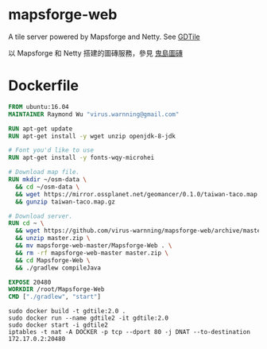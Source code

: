 # mapsforge-web
A tile server powered by Mapsforge and Netty. See [GDTile](http://gdtile.tacosync.com)

以 Mapsforge 和 Netty 搭建的圖磚服務，參見 [鬼島圖磚](http://gdtile.tacosync.com)

# Dockerfile
```Dockerfile
FROM ubuntu:16.04
MAINTAINER Raymond Wu "virus.warnning@gmail.com"

RUN apt-get update
RUN apt-get install -y wget unzip openjdk-8-jdk

# Font you'd like to use
RUN apt-get install -y fonts-wqy-microhei

# Download map file.
RUN mkdir ~/osm-data \
  && cd ~/osm-data \
  && wget https://mirror.ossplanet.net/geomancer/0.1.0/taiwan-taco.map.gz \
  && gunzip taiwan-taco.map.gz

# Download server.
RUN cd ~ \
  && wget https://github.com/virus-warnning/mapsforge-web/archive/master.zip \
  && unzip master.zip \
  && mv mapsforge-web-master/Mapsforge-Web . \
  && rm -rf mapsforge-web-master master.zip \
  && cd Mapsforge-Web \
  && ./gradlew compileJava

EXPOSE 20480
WORKDIR /root/Mapsforge-Web
CMD ["./gradlew", "start"]
```

```
sudo docker build -t gdtile:2.0 .
sudo docker run --name gdtile2 -it gdtile:2.0
sudo docker start -i gdtile2
iptables -t nat -A DOCKER -p tcp --dport 80 -j DNAT --to-destination 172.17.0.2:20480
```
